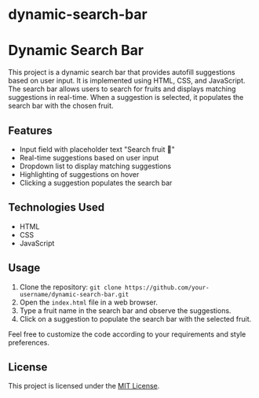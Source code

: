 # dynamic-search-bar
# Dynamic Search Bar

This project is a dynamic search bar that provides autofill suggestions based on user input. It is implemented using HTML, CSS, and JavaScript. The search bar allows users to search for fruits and displays matching suggestions in real-time. When a suggestion is selected, it populates the search bar with the chosen fruit.

## Features

- Input field with placeholder text "Search fruit 🍎"
- Real-time suggestions based on user input
- Dropdown list to display matching suggestions
- Highlighting of suggestions on hover
- Clicking a suggestion populates the search bar

## Technologies Used

- HTML
- CSS
- JavaScript

## Usage

1. Clone the repository: `git clone https://github.com/your-username/dynamic-search-bar.git`
2. Open the `index.html` file in a web browser.
3. Type a fruit name in the search bar and observe the suggestions.
4. Click on a suggestion to populate the search bar with the selected fruit.

Feel free to customize the code according to your requirements and style preferences.

## License

This project is licensed under the [MIT License](https://opensource.org/licenses/MIT).
